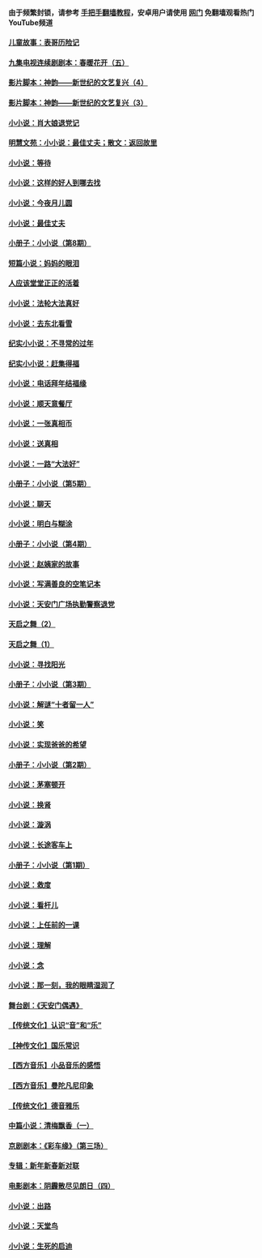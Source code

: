 #### 由于频繁封锁，请参考 [手把手翻墙教程](https://github.com/gfw-breaker/guides/wiki/)，安卓用户请使用 [网门](https://github.com/gfw-breaker/nogfw/blob/master/dl.md?t=07210701) 免翻墙观看热门YouTube频道 

#### [儿童故事：表哥历险记](../pages/328/383535.md?t=07210701) 

#### [九集电视连续剧剧本：春暖花开（五）](../pages/328/275919.md?t=07210701) 

#### [影片脚本：神韵——新世纪的文艺复兴（4）](../pages/328/266089.md?t=07210701) 

#### [影片脚本：神韵——新世纪的文艺复兴（3）](../pages/328/266087.md?t=07210701) 

#### [小小说：肖大娘退党记](../pages/328/239807.md?t=07210701) 

#### [明慧文苑：小小说：最佳丈夫；散文：返回故里](../pages/328/3439.md?t=07210701) 

#### [小小说：等待](../pages/328/223927.md?t=07210701) 

#### [小小说：这样的好人到哪去找](../pages/328/209396.md?t=07210701) 

#### [小小说：今夜月儿圆](../pages/328/193588.md?t=07210701) 

#### [小小说：最佳丈夫](../pages/328/190938.md?t=07210701) 

#### [小册子：小小说（第8期）](../pages/328/188202.md?t=07210701) 

#### [短篇小说：妈妈的眼泪](../pages/328/187712.md?t=07210701) 

#### [人应该堂堂正正的活着](../pages/328/182430.md?t=07210701) 

#### [小小说：法轮大法真好](../pages/328/174669.md?t=07210701) 

#### [小小说：去东北看雪](../pages/328/173882.md?t=07210701) 

#### [纪实小小说：不寻常的过年](../pages/328/173187.md?t=07210701) 

#### [纪实小小说：赶集得福](../pages/328/172652.md?t=07210701) 

#### [小小说：电话拜年结福缘](../pages/328/172533.md?t=07210701) 

#### [小小说：顺天意餐厅](../pages/328/170182.md?t=07210701) 

#### [小小说：一张真相币](../pages/328/169410.md?t=07210701) 

#### [小小说：送真相](../pages/328/166713.md?t=07210701) 

#### [小小说：一路“大法好”](../pages/328/162016.md?t=07210701) 

#### [小册子：小小说（第5期）](../pages/328/161131.md?t=07210701) 

#### [小小说：聊天](../pages/328/159640.md?t=07210701) 

#### [小小说：明白与糊涂](../pages/328/158101.md?t=07210701) 

#### [小册子：小小说（第4期）](../pages/328/158006.md?t=07210701) 

#### [小小说：赵姨家的故事](../pages/328/157843.md?t=07210701) 

#### [小小说：写满善良的空笔记本](../pages/328/157382.md?t=07210701) 

#### [小小说：天安门广场执勤警察退党](../pages/328/156982.md?t=07210701) 

#### [天启之舞（2）](../pages/328/153440.md?t=07210701) 

#### [天启之舞（1）](../pages/328/153439.md?t=07210701) 

#### [小小说：寻找阳光](../pages/328/153065.md?t=07210701) 

#### [小册子：小小说（第3期）](../pages/328/151715.md?t=07210701) 

#### [小小说：解谜“十者留一人”](../pages/328/148967.md?t=07210701) 

#### [小小说：笑](../pages/328/148905.md?t=07210701) 

#### [小小说：实现爸爸的希望](../pages/328/148096.md?t=07210701) 

#### [小册子：小小说（第2期）](../pages/328/147214.md?t=07210701) 

#### [小小说：茅塞顿开](../pages/328/147030.md?t=07210701) 

#### [小小说：换肾](../pages/328/146770.md?t=07210701) 

#### [小小说：漩涡](../pages/328/146683.md?t=07210701) 

#### [小小说：长途客车上](../pages/328/145076.md?t=07210701) 

#### [小册子：小小说（第1期）](../pages/328/143963.md?t=07210701) 

#### [小小说：救度](../pages/328/143927.md?t=07210701) 

#### [小小说：看杆儿](../pages/328/142137.md?t=07210701) 

#### [小小说：上任前的一课](../pages/328/140808.md?t=07210701) 

#### [小小说：理解](../pages/328/140476.md?t=07210701) 

#### [小小说：念](../pages/328/139513.md?t=07210701) 

#### [小小说：那一刻，我的眼睛湿润了](../pages/328/138476.md?t=07210701) 

#### [舞台剧：《天安门偶遇》](../pages/328/117155.md?t=07210701) 

#### [【传统文化】认识“音”和“乐”](../pages/328/108667.md?t=07210701) 

#### [【神传文化】国乐常识](../pages/328/104225.md?t=07210701) 

#### [【西方音乐】小品音乐的感悟](../pages/328/102924.md?t=07210701) 

#### [【西方音乐】曼陀凡尼印象](../pages/328/102922.md?t=07210701) 

#### [【传统文化】德音雅乐](../pages/328/102923.md?t=07210701) 

#### [中篇小说：清梅飘香（一）](../pages/328/101058.md?t=07210701) 

#### [京剧剧本：《彩车缘》（第三场）](../pages/328/96434.md?t=07210701) 

#### [专辑：新年新春新对联](../pages/328/94991.md?t=07210701) 

#### [电影剧本：阴霾散尽见朗日（四）](../pages/328/87081.md?t=07210701) 

#### [小小说：出路](../pages/328/84848.md?t=07210701) 

#### [小小说：天堂鸟](../pages/328/83084.md?t=07210701) 

#### [小小说：生死的启迪](../pages/328/70977.md?t=07210701) 

